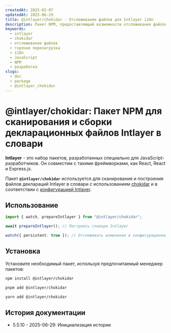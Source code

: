 ```yaml
---
createdAt: 2025-02-07
updatedAt: 2025-06-29
title: @intlayer/chokidar - Отслеживание файлов для Intlayer i18n
description: Пакет NPM, предоставляющий возможности отслеживания файлов для Intlayer, обеспечивая автоматическое обновление и горячую перезагрузку для контента интернационализации.
keywords:
  - intlayer
  - chokidar
  - отслеживание файлов
  - горячая перезагрузка
  - i18n
  - JavaScript
  - NPM
  - разработка
slugs:
  - doc
  - package
  - @intlayer_chokidar
---
```


# @intlayer/chokidar: Пакет NPM для сканирования и сборки декларационных файлов Intlayer в словари

**Intlayer** - это набор пакетов, разработанных специально для JavaScript-разработчиков. Он совместим с такими фреймворками, как React, React и Express.js.

Пакет **`@intlayer/chokidar`** используется для сканирования и построения файлов деклараций Intlayer в словари с использованием [chokidar](https://github.com/paulmillr/chokidar) и в соответствии с [конфигурацией Intlayer](https://github.com/aymericzip/intlayer/blob/main/docs/docs/ru/configuration.md).

## Использование

```ts
import { watch, prepareIntlayer } from "@intlayer/chokidar";

await prepareIntlayer(); // Построить словари Intlayer

watch({ persistent: true }); // Отслеживать изменения в конфигурационных файлах
```

## Установка

Установите необходимый пакет, используя предпочитаемый менеджер пакетов:

```bash packageManager="npm"
npm install @intlayer/chokidar
```

```bash packageManager="pnpm"
pnpm add @intlayer/chokidar
```

```bash packageManager="yarn"
yarn add @intlayer/chokidar
```

## История документации

- 5.5.10 - 2025-06-29: Инициализация истории
